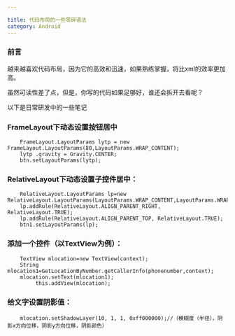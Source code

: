 ```yaml
---

title: 代码布局的一些零碎语法
category: Android
---
```


### 前言

越来越喜欢代码布局，因为它的高效和迅速，如果熟练掌握，将比xml的效率更加高。

虽然可读性差了点，但是，你写的代码如果足够好，谁还会拆开去看呢？

以下是日常研发中的一些笔记

### FrameLayout下动态设置按钮居中

		FrameLayout.LayoutParams lytp = new FrameLayout.LayoutParams(80,LayoutParams.WRAP_CONTENT);
		lytp .gravity = Gravity.CENTER;
		btn.setLayoutParams(lytp);

### RelativeLayout下动态设置子控件居中：

		RelativeLayout.LayoutParams lp=new RelativeLayout.LayoutParams(LayoutParams.WRAP_CONTENT,LayoutParams.WRAP_CONTENT);
		lp.addRule(RelativeLayout.ALIGN_PARENT_RIGHT, RelativeLayout.TRUE);
		lp.addRule(RelativeLayout.ALIGN_PARENT_TOP, RelativeLayout.TRUE);
		btn1.setLayoutParams(lp);

### 添加一个控件（以TextView为例）：

		TextView mlocation=new TextView(context);
		String mlocation1=GetLocationByNumber.getCallerInfo(phonenumber,context);
		mlocation.setText(mlocation1);
       		 this.addView(mlocation);

### 给文字设置阴影值：

		mlocation.setShadowLayer(10, 1, 1, 0xff000000);//（模糊度（半径），阴影x方向位移，阴影y方向位移，阴影颜色）


